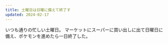 ```yaml
---
title: 土曜日は日曜に備えて終了す
updated: 2024-02-17
---
```


いつも通りの忙しい土曜日。
マーケットにスーパーに買い出しに出て日曜日に備え、ポケモンを進めたら一日終了した。
